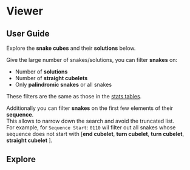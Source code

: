 # Viewer

## User Guide

Explore the **snake cubes** and their **solutions** below.

Give the large number of snakes/solutions, you can filter **snakes** on:

- Number of **solutions**
- Number of **straight cubelets**
- Only **palindromic snakes** or all snakes

These filters are the same as those in the [stats tables](./stats.md).

Additionally you can filter **snakes** on the first few elements of their **sequence**.  
This allows to narrow down the search and avoid the truncated list.  
For example, for `Sequence Start`: `0110` wil filter out all snakes whose sequence does not start with [**end cubelet**, **turn cubelet**, **turn cubelet**, **straight cubelet** ].

## Explore

<ClientOnly>
    <Viewer />
</ClientOnly>

<script setup>

import Viewer from '../.vitepress/components/Viewer.vue'

</script>
